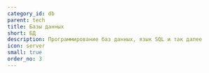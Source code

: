 ```yaml
---
category_id: db
parent: tech
title: Базы данных
short: БД
description: Программирование баз данных, язык SQL и так далее
icon: server
small: true
order_no: 3
---
```


